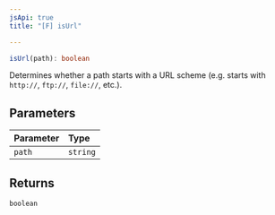 ```yaml
---
jsApi: true
title: "[F] isUrl"

---
```

```ts
isUrl(path): boolean
```

Determines whether a path starts with a URL scheme (e.g. starts with `http://`, `ftp://`, `file://`, etc.).

## Parameters

| Parameter | Type |
| :------ | :------ |
| `path` | `string` |

## Returns

`boolean`
